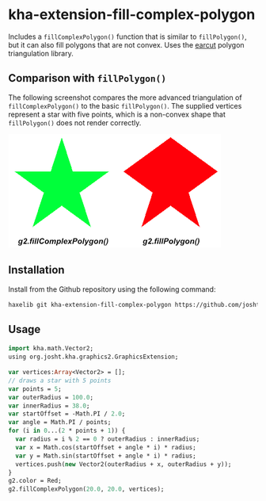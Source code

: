 # kha-extension-fill-complex-polygon

Includes a `fillComplexPolygon()` function that is similar to `fillPolygon()`, but it can also fill polygons that are not convex. Uses the [earcut](https://github.com/ceramic-engine/earcut.git) polygon triangulation library.


## Comparison with `fillPolygon()`

The following screenshot compares the more advanced triangulation of `fillComplexPolygon()` to the basic `fillPolygon()`. The supplied vertices represent a star with five points, which is a non-convex shape that `fillPolygon()` does not render correctly.

![](./fill-complex-polygon.png)

## Installation

Install from the Github repository using the following command:

```sh
haxelib git kha-extension-fill-complex-polygon https://github.com/joshtynjala/kha-extension-fill-complex-polygon.git
```

## Usage

```haxe
import kha.math.Vector2;
using org.josht.kha.graphics2.GraphicsExtension;
```

```haxe
var vertices:Array<Vector2> = [];
// draws a star with 5 points
var points = 5;
var outerRadius = 100.0;
var innerRadius = 38.0;
var startOffset = -Math.PI / 2.0;
var angle = Math.PI / points;
for (i in 0...(2 * points + 1)) {
  var radius = i % 2 == 0 ? outerRadius : innerRadius;
  var x = Math.cos(startOffset + angle * i) * radius;
  var y = Math.sin(startOffset + angle * i) * radius;
  vertices.push(new Vector2(outerRadius + x, outerRadius + y));
}
g2.color = Red;
g2.fillComplexPolygon(20.0, 20.0, vertices);
```